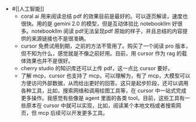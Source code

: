 - #[[人工智能]]
    - coral ai 用来阅读总结 pdf 的效果目前是最好的。可以逐页解读，速度也很快。用的是 gemini 2.0 的模型，但是互动体验比 notebookllm 好很多。notebookllm 阅读 pdf无法呈现pdf 原始的样子，并且总结的内容提供的来源链接也不是很准确。
    - cursor 免费试用到期，之前的方法不管用了。购买了一个阅读 pro 版本，但不知为什么，感觉就是不像之前好用。目前，用 cursor 作为 rag 的载体效果也并不是很好。
    - cherry studio 的知识库还可以上传 pdf，这一点比 cursor 要好。
    - 了解 mcp，cursor 也支持了 mcp。可以理解为，有了 mcp，大模型可以方便访问外部数据，从而给出更好的回答。这只是起步阶段，还可以调用各种工具，比如，搜索网络和调用绘图工具等，在 cursor 中一站式完成更多操作。我感觉有些像是 agent 里面的各类 tool。目前，这些工具有一些原本在 cursor 中就可以实现，比如，阅读某个本地文档或者搜索网页，但 mcp 后续可以开发更多工具。
